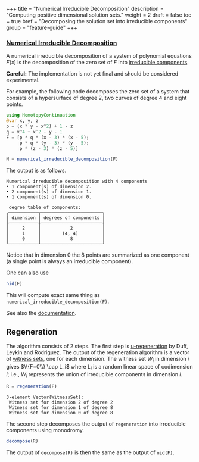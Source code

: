 +++
title = "Numerical Irreducible Decomposition"
description = "Computing positive dimensional solution sets."
weight = 2
draft = false
toc = true
bref = "Decomposing the solution set into irreducible components"
group = "feature-guide"
+++




<h3 class="section-head" id="nid"><a href="#nid">Numerical Irreducible Decomposition</a></h3>

A numerical irreducible decomposition of a system of polynomial equations $F(x)$ is the decomposition of the zero set of $F$ into [irreducible components](https://en.wikipedia.org/wiki/Irreducible_component). 

**Careful:** The implementation is not yet final and should be considered experimental.

For example, the following code decomposes the zero set of a system that consists of a hypersurface of degree 2, two curves of degree 4 and eight points. 


```julia
using HomotopyContinuation
@var x, y, z
p = (x * y - x^2) + 1 - z
q = x^4 + x^2 - y - 1
F = [p * q * (x - 3) * (x - 5);
     p * q * (y - 3) * (y - 5);
     p * (z - 3) * (z - 5)]

N = numerical_irreducible_decomposition(F)
```

The output is as follows. 
```
Numerical irreducible decomposition with 4 components
• 1 component(s) of dimension 2.
• 2 component(s) of dimension 1.
• 1 component(s) of dimension 0.

 degree table of components:
╭───────────┬───────────────────────╮
│ dimension │ degrees of components │
├───────────┼───────────────────────┤
│     2     │           2           │
│     1     │        (4, 4)         │
│     0     │           8           │
╰───────────┴───────────────────────╯
```

Notice that in dimension 0 the 8 points are summarized as one component (a single point is always an irreducible component).

One can also use 
```julia
nid(F)
``` 
This will compute exact same thing as `numerical_irreducible_decomposition(F)`.

See also the [documentation](https://www.juliahomotopycontinuation.org/HomotopyContinuation.jl/stable/witness_sets/).

## Regeneration

The algorithm consists of 2 steps. The first step is [u-regeneration](https://arxiv.org/abs/2206.02869) by Duff, Leykin and Rodriguez. The output of the regeneration algorithm is a vector of [witness sets](https://www.juliahomotopycontinuation.org/HomotopyContinuation.jl/stable/witness_sets/), one for each dimension. The witness set $W_i$ in dimension $i$ gives $\\{F=0\\} \cap L_i$ where $L_i$ is a random linear space of codimension $i$; i.e., $W_i$ represents the union of irreducible components in dimension $i$. 

```julia
R = regeneration(F)
```

```
3-element Vector{WitnessSet}:
 Witness set for dimension 2 of degree 2
 Witness set for dimension 1 of degree 8
 Witness set for dimension 0 of degree 8
```

The second step decomposes the output of `regeneration` into irreducible components using monodromy.

```julia
decompose(R)
```

The output of `decompose(R)` is then the same as the output of `nid(F)`.